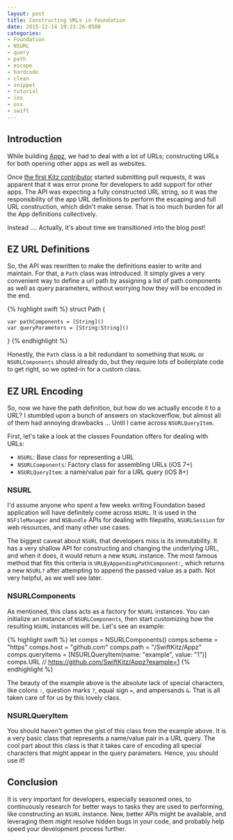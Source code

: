 ```yaml
---
layout: post
title: Constructing URLs in Foundation
date: 2015-12-14 19:23:26-0500
categories: 
- Foundation
- NSURL
- query
- path
- escape
- hardcode
- clean
- snippet
- tutorial
- ios
- osx
- swift
---
```


## Introduction

While building [Appz][appz-repo], we had to deal with a lot of URLs; constructing URLs for both opening other apps as well as websites.

Once [the first Kitz contributor][holyalgorithm-pr] started submitting pull requests, it was apparent that it was error prone for developers to add support for other apps. The API was expecting a fully constructed URL string, so it was the responsibility of the app URL definitions to perform the escaping and full URL construction, which didn't make sense. That is too much burden for all the App definitions collectively.

Instead .... Actually, it's about time we transitioned into the blog post!

## EZ URL Definitions

So, the API was rewritten to make the definitions easier to write and maintain. For that, a `Path` class was introduced. It simply gives a very convenient way to define a url path by assigning a list of path components as well as query parameters, without worrying how they will be encoded in the end.

{% highlight swift %}
struct Path {
    
    var pathComponents = [String]()
    var queryParameters = [String:String]()
}
{% endhighlight %}

Honestly, the `Path` class is a bit redundant to something that `NSURL` or `NSURLComponents` should already do, but they require lots of boilerplate code to get right, so we opted-in for a custom class.

## EZ URL Encoding

So, now we have the path definition, but how do we actually encode it to a URL? I stumbled upon a bunch of answers on stackoverflow, but almost all of them had annoying drawbacks ... Until I came across `NSURLQueryItem`.

First, let's take a look at the classes Foundation offers for dealing with URLs:

+ `NSURL`: Base class for representing a URL
+ `NSURLComponents`: Factory class for assembling URLs (iOS 7+)
+ `NSURLQueryItem`: a name/value pair for a URL query (iOS 8+)

### NSURL

I'd assume anyone who spent a few weeks writing Foundation based application will have definitely come across `NSURL`. It is used in the `NSFileManager` and `NSBundle` APIs for dealing with filepaths, `NSURLSession` for web resources, and many other use cases.

The biggest caveat about `NSURL` that developers miss is its immutability. It has a very shallow API for constructing and changing the underlying URL, and when it does, it would return a new `NSURL` instance. The most famous method that fits this criteria is `URLByAppendingPathComponent:`, which returns a new `NSURL?` after attempting to append the passed value as a path. Not very helpful, as we well see later.

### NSURLComponents

As mentioned, this class acts as a factory for `NSURL` instances. You can initialize an instance of `NSURLComponents`, then start customizing how the resulting `NSURL` instances will be. Let's see an example:

{% highlight swift %}
let comps = NSURLComponents() 
comps.scheme = "https"
comps.host = "github.com"
comps.path = "/SwiftKitz/Appz"
comps.queryItems = [NSURLQueryItem(name: "example", value: "1")]
comps.URL // https://github.com/SwiftKitz/Appz?example=1
{% endhighlight %}

The beauty of the example above is the absolute lack of special characters, like colons `:`, question marks `?`, equal sign `=`, and ampersands `&`. That is all taken care of for us by this lovely class.

### NSURLQueryItem

You should haven't gotten the gist of this class from the example above. It is a very basic class that represents a name/value pair in a URL query. The cool part about this class is that it takes care of encoding all special characters that might appear in the query parameters. Hence, you should use it!

## Conclusion

It is very important for developers, especially seasoned ones, to continuously research for better ways to tasks they are used to performing, like constructing an `NSURL` instance. New, better APIs might be available, and leveraging them might resolve hidden bugs in your code, and probably help speed your development process further.

[appz-repo]: https://github.com/SwiftyKitz/Appz
[holyalgorithm-pr]: https://github.com/SwiftKitz/Appz/pull/6
